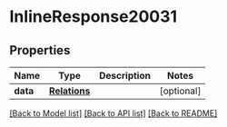 # InlineResponse20031

## Properties
Name | Type | Description | Notes
------------ | ------------- | ------------- | -------------
**data** | [**Relations**](Relations.md) |  | [optional] 

[[Back to Model list]](../README.md#documentation-for-models) [[Back to API list]](../README.md#documentation-for-api-endpoints) [[Back to README]](../README.md)

